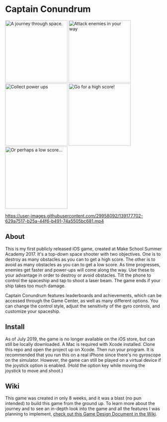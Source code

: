# Captain Conundrum

<p>
  <img src="screenshots/app-screenshot-1.jpg" alt="A journey through space." width="200">
  <img src="screenshots/app-screenshot-2.jpg" alt="Attack enemies in your way" width="200">
  <img src="screenshots/app-screenshot-3.jpg" alt="Collect power ups" width="200">
  <img src="screenshots/app-screenshot-4.jpg" alt="Go for a high score!" width="200">
  <img src="screenshots/app-screenshot-5.jpg" alt="Or perhaps a low score..." width="200">
</p>

https://user-images.githubusercontent.com/29958092/139177702-629a7517-b25a-44f6-b491-74a5505bc681.mp4

## About

This is my first publicly released iOS game, created at Make School Summer Academy 2017. It's a top-down space shooter with two objectives. One is to destroy as many obstacles as you can to get a high score. The other is to avoid as many obstacles as you can to get a low score. As time progresses, enemies get faster and power-ups will come along the way. Use these to your advantage in order to destroy or avoid obstacles. Tilt the phone to control the spaceship and tap to shoot a laser beam. The game ends if your ship takes too much damage.

Captain Conundrum features leaderboards and achievements, which can be accessed through the Game Center, as well as many different options. You can change the control style, adjust the sensitivity of the gyro controls, and customize your spaceship.

## Install

As of July 2019, the game is no longer available on the iOS store, but can still be locally downloaded. A Mac is required with Xcode installed. Clone this repo and open the project up on Xcode. Then run your program. It is recommended that you run this on a real iPhone since there's no gyroscope on the simulator. However, the game can still be played on a virtual device if the joystick option is enabled. (Hold the option key while moving the joystick to move and shoot.)

## Wiki

This game was created in only 8 weeks, and it was a blast (no pun intended) to build this game from the ground up. To learn more about the journey and to see an in-depth look into the game and all the features I was planning to implement, [check out this Game Design Document in the Wiki](https://github.com/Abhiek187/Captain-Conundrum/wiki/Game-Design-Document).
